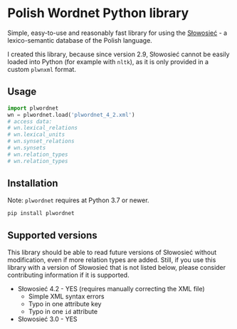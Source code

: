 # Polish Wordnet Python library

Simple, easy-to-use and reasonably fast library for using the [Słowosieć](http://nlp.pwr.wroc.pl/plwordnet/download/) - a lexico-semantic database of the Polish language.

I created this library, because since version 2.9, Słowosieć cannot be easily loaded into Python (for example with `nltk`), as it is only provided in a custom `plwnxml` format.


## Usage

```python
import plwordnet
wn = plwordnet.load('plwordnet_4_2.xml')
# access data:
# wn.lexical_relations
# wn.lexical_units
# wn.synset_relations
# wn.synsets
# wn.relation_types
# wn.relation_types
```


## Installation

Note: `plwordnet` requires at Python 3.7 or newer.

```
pip install plwordnet
```


## Supported versions

This library should be able to read future versions of Słowosieć without modification, even if more relation types are added. Still, if you use this library with a version of Słowosieć that is not listed below, please consider contributing information if it is supported.

- Słowosieć 4.2 - YES (requires manually correcting the XML file)
	- Simple XML syntax errors
	- Typo in one attribute key
	- Typo in one `id` attribute
- Słowosieć 3.0 - YES

